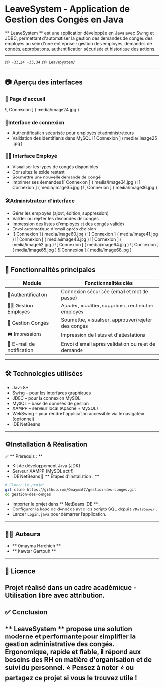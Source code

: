 # LeaveSystem - Application de Gestion des Congés en Java

** LeaveSystem ** est une application développée en Java avec Swing et JDBC, permettant d'automatiser la gestion des demandes de congés des employés au sein d'une entreprise : gestion des employés, demandes de congés, approbations, authentification sécurisée et historique des actions.

---

	@@ -33,24 +33,34 @@ LeaveSystem/
---

## 📷 Aperçu des interfaces
### 🔑 Page d'accueil
  ![ Connexion ] ( media/image24.jpg )

### 🔑Interface de connexion
- Authentification sécurisée pour employés et administrateurs
- Validation des identifiants dans MySQL
  ![ Connexion ] ( media/ image25 .jpg )

### 🧑‍💼 Interface Employé
- Visualiser les types de congés disponibles
- Consultez le solde restant
- Soumettre une nouvelle demande de congé
- Imprimer ses demandes
  ![ Connexion ] ( media/image34.jpg )
  ![ Connexion ] ( media/image35.jpg )
  ![ Connexion ] ( media/image36.jpg )
### 🛠Administrateur d'interface
- Gérer les employés (ajout, édition, suppression)
- Valider ou rejeter les demandes de congés
- Impression des listes d'employés et des congés validés
- Envoi automatique d'email après décision
-    ![ Connexion ] ( media/image60.jpg )
   ![ Connexion ] ( media/image41.jpg )
   ![ Connexion ] ( media/image43.jpg )
   ![ Connexion ] ( media/image52.jpg )
  ![ Connexion ] ( media/image64.jpg )
  ![ Connexion ] ( media/image65.jpg )
  ![ Connexion ] ( media/image68.jpg )
---

## 🎯 Fonctionnalités principales
| Module                | Fonctionnalités clés                                    |
| ---------------------- | -------------------------------------------------------- |
| 🔐Authentification    | Connexion sécurisée (email et mot de passe)             |
| 🧑‍💼 Gestion Employés   | Ajouter, modifier, supprimer, rechercher employés      |
| 🛫 Gestion Congés       | Soumettre, visualiser, approuver/rejeter des congés     |
| 🖨 Impressions           | Impression de listes et d'attestations                 |
| 📧 E-mail de notification | Envoi d'email après validation ou rejet de demande     |
---
## 🛠️ Technologies utilisées
- Java 8+
- Swing – pour les interfaces graphiques
- JDBC – pour la connexion MySQL
- MySQL – base de données de gestion
- XAMPP – serveur local (Apache + MySQL)
- WebSwing – pour rendre l'application accessible via le navigateur (optionnel)
- IDE NetBeans
---
## ⚙️Installation & Réalisation
✅ ** Prérequis : **
- Kit de développement Java (JDK)
- Serveur XAMPP (MySQL actif)
- IDE NetBeans
🚀 ** Étapes d'installation : **
``` bash
# Cloner le projet
git clone https://github.com/Omayma77/gestion-des-conges.git
cd gestion-des-conges
```
- Importer le projet dans ** NetBeans IDE ** .
- Configurer la base de données avec les scripts SQL depuis ` /DataBase/ ` .
- Lancer ` Login.java ` pour démarrer l'application.
---
## 👩‍💻 Auteurs
-  ** Omayma Harchich **
-  ** Kawtar Gantouh **
---
## 📄 Licence
Projet réalisé dans un cadre académique - Utilisation libre avec attribution.
---
## ✅ Conclusion
** LeaveSystem ** propose une solution moderne et performante pour simplifier la gestion administrative des congés.  
Ergonomique, rapide et fiable, il répond aux besoins des RH en matière d'organisation et de suivi du personnel.
⭐ Pensez à noter ⭐ ou partagez ce projet si vous le trouvez utile !
---
